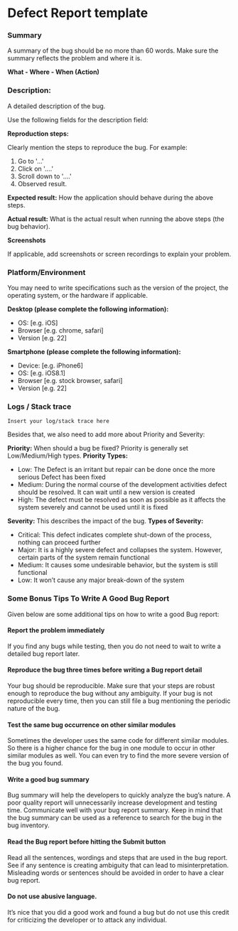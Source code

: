 # Defect Report template

### Summary

A summary of the bug should be no more than 60 words. Make sure the summary reflects the problem and where it is.

**What - Where - When (Action)**

### Description:

A detailed description of the bug.

Use the following fields for the description field:

**Reproduction steps:**

Clearly mention the steps to reproduce the bug. For example:

1. Go to '...'
2. Click on '....'
3. Scroll down to '....'
4. Observed result.

**Expected result:** How the application should behave during the above steps.

**Actual result:** What is the actual result when running the above steps (the bug behavior).

**Screenshots**

If applicable, add screenshots or screen recordings to explain your problem.

### Platform/Environment

You may need to write specifications such as the version of the project, the operating system, or the hardware if applicable.

**Desktop (please complete the following information):**

- OS: [e.g. iOS]
- Browser [e.g. chrome, safari]
- Version [e.g. 22]

**Smartphone (please complete the following information):**

- Device: [e.g. iPhone6]
- OS: [e.g. iOS8.1]
- Browser [e.g. stock browser, safari]
- Version [e.g. 22]

### Logs / Stack trace

```
Insert your log/stack trace here
```

Besides that, we also need to add more about Priority and Severity:

**Priority:** When should a bug be fixed? Priority is generally set Low/Medium/High types.
**Priority Types:**

- Low: The Defect is an irritant but repair can be done once the more serious Defect has been fixed
- Medium: During the normal course of the development activities defect should be resolved. It can wait until a new version is created
- High: The defect must be resolved as soon as possible as it affects the system severely and cannot be used until it is fixed

**Severity:** This describes the impact of the bug.
**Types of Severity:**

- Critical: This defect indicates complete shut-down of the process, nothing can proceed further
- Major: It is a highly severe defect and collapses the system. However, certain parts of the system remain functional
- Medium: It causes some undesirable behavior, but the system is still functional
- Low: It won’t cause any major break-down of the system

### Some Bonus Tips To Write A Good Bug Report

Given below are some additional tips on how to write a good Bug report:

#### Report the problem immediately

If you find any bugs while testing, then you do not need to wait to write a detailed bug report later.

#### Reproduce the bug three times before writing a Bug report detail

Your bug should be reproducible. Make sure that your steps are robust enough to reproduce the bug without any ambiguity. If your bug is not reproducible every time, then you can still file a bug mentioning the periodic nature of the bug.

#### Test the same bug occurrence on other similar modules

Sometimes the developer uses the same code for different similar modules. So there is a higher chance for the bug in one module to occur in other similar modules as well. You can even try to find the more severe version of the bug you found.

#### Write a good bug summary

Bug summary will help the developers to quickly analyze the bug’s nature. A poor quality report will unnecessarily increase development and testing time. Communicate well with your bug report summary. Keep in mind that the bug summary can be used as a reference to search for the bug in the bug inventory.

#### Read the Bug report before hitting the Submit button

Read all the sentences, wordings and steps that are used in the bug report. See if any sentence is creating ambiguity that can lead to misinterpretation. Misleading words or sentences should be avoided in order to have a clear bug report.

#### Do not use abusive language.

It’s nice that you did a good work and found a bug but do not use this credit for criticizing the developer or to attack any individual.
